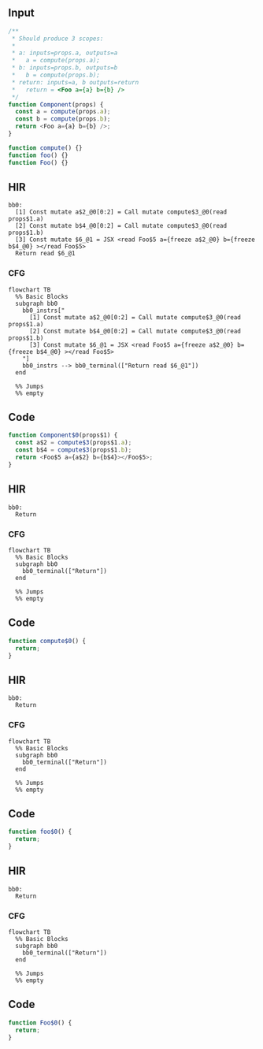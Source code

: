 
## Input

```javascript
/**
 * Should produce 3 scopes:
 *
 * a: inputs=props.a, outputs=a
 *   a = compute(props.a);
 * b: inputs=props.b, outputs=b
 *   b = compute(props.b);
 * return: inputs=a, b outputs=return
 *   return = <Foo a={a} b={b} />
 */
function Component(props) {
  const a = compute(props.a);
  const b = compute(props.b);
  return <Foo a={a} b={b} />;
}

function compute() {}
function foo() {}
function Foo() {}

```

## HIR

```
bb0:
  [1] Const mutate a$2_@0[0:2] = Call mutate compute$3_@0(read props$1.a)
  [2] Const mutate b$4_@0[0:2] = Call mutate compute$3_@0(read props$1.b)
  [3] Const mutate $6_@1 = JSX <read Foo$5 a={freeze a$2_@0} b={freeze b$4_@0} ></read Foo$5>
  Return read $6_@1
```

### CFG

```mermaid
flowchart TB
  %% Basic Blocks
  subgraph bb0
    bb0_instrs["
      [1] Const mutate a$2_@0[0:2] = Call mutate compute$3_@0(read props$1.a)
      [2] Const mutate b$4_@0[0:2] = Call mutate compute$3_@0(read props$1.b)
      [3] Const mutate $6_@1 = JSX <read Foo$5 a={freeze a$2_@0} b={freeze b$4_@0} ></read Foo$5>
    "]
    bb0_instrs --> bb0_terminal(["Return read $6_@1"])
  end

  %% Jumps
  %% empty
```

## Code

```javascript
function Component$0(props$1) {
  const a$2 = compute$3(props$1.a);
  const b$4 = compute$3(props$1.b);
  return <Foo$5 a={a$2} b={b$4}></Foo$5>;
}

```
## HIR

```
bb0:
  Return
```

### CFG

```mermaid
flowchart TB
  %% Basic Blocks
  subgraph bb0
    bb0_terminal(["Return"])
  end

  %% Jumps
  %% empty
```

## Code

```javascript
function compute$0() {
  return;
}

```
## HIR

```
bb0:
  Return
```

### CFG

```mermaid
flowchart TB
  %% Basic Blocks
  subgraph bb0
    bb0_terminal(["Return"])
  end

  %% Jumps
  %% empty
```

## Code

```javascript
function foo$0() {
  return;
}

```
## HIR

```
bb0:
  Return
```

### CFG

```mermaid
flowchart TB
  %% Basic Blocks
  subgraph bb0
    bb0_terminal(["Return"])
  end

  %% Jumps
  %% empty
```

## Code

```javascript
function Foo$0() {
  return;
}

```
      